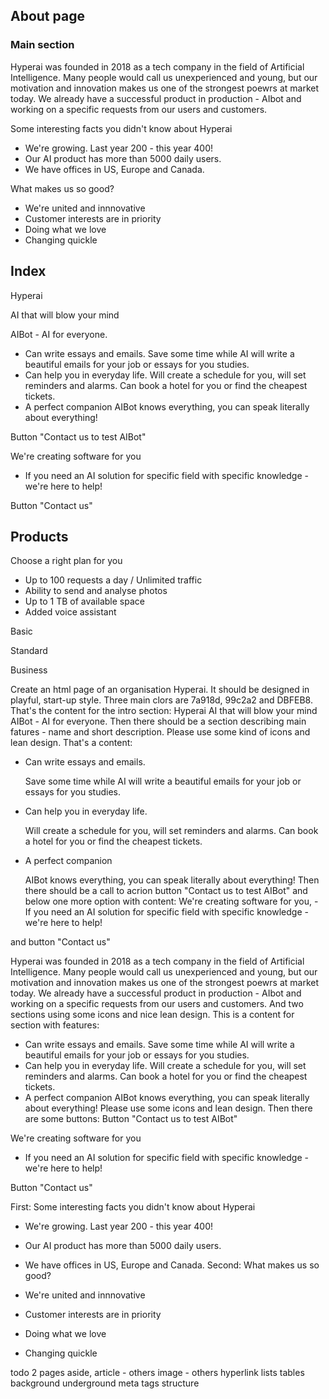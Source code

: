 ## About page

### Main section

Hyperai was founded in 2018 as a tech company in the field of Artificial Intelligence. Many people would call us unexperienced and young, but our motivation and innovation makes us one of the strongest poewrs at market today. We already have a successful product in production - AIbot and working on a specific requests from our users and customers.

Some interesting facts you didn't know about Hyperai

- We're growing. Last year 200 - this year 400!
- Our AI product has more than 5000 daily users.
- We have offices in US, Europe and Canada.

What makes us so good?

- We're united and innnovative
- Customer interests are in priority
- Doing what we love
- Changing quickle

## Index

Hyperai

AI that will blow your mind

AIBot - AI for everyone.

- Can write essays and emails.
  Save some time while AI will write a beautiful emails for your job or essays for you studies.
- Can help you in everyday life.
  Will create a schedule for you, will set reminders and alarms. Can book a hotel for you or find the cheapest tickets.
- A perfect companion
  AIBot knows everything, you can speak literally about everything!

Button "Contact us to test AIBot"

We're creating software for you

- If you need an AI solution for specific field with specific knowledge - we're here to help!

Button "Contact us"

## Products

Choose a right plan for you

- Up to 100 requests a day / Unlimited traffic
- Ability to send and analyse photos
- Up to 1 TB of available space
- Added voice assistant

Basic

Standard

Business

Create an html page of an organisation Hyperai. It should be designed in playful, start-up style. Three main clors are 7a918d, 99c2a2 and DBFEB8. That's the content for the intro section:
Hyperai
AI that will blow your mind
AIBot - AI for everyone.
Then there should be a section describing main fatures - name and short description. Please use some kind of icons and lean design. That's a content:

- Can write essays and emails.

  Save some time while AI will write a beautiful emails for your job or essays for you studies.

- Can help you in everyday life.

  Will create a schedule for you, will set reminders and alarms. Can book a hotel for you or find the cheapest tickets.

- A perfect companion

  AIBot knows everything, you can speak literally about everything!
  Then there should be a call to acrion button "Contact us to test AIBot" and below one more option with content: We're creating software for you, - If you need an AI solution for specific field with specific knowledge - we're here to help!

and button "Contact us"

Hyperai was founded in 2018 as a tech company in the field of Artificial Intelligence. Many people would call us unexperienced and young, but our motivation and innovation makes us one of the strongest poewrs at market today. We already have a successful product in production - AIbot and working on a specific requests from our users and customers. And two sections using some icons and nice lean design.
This is a content for section with features:

- Can write essays and emails.
  Save some time while AI will write a beautiful emails for your job or essays for you studies.
- Can help you in everyday life.
  Will create a schedule for you, will set reminders and alarms. Can book a hotel for you or find the cheapest tickets.
- A perfect companion
  AIBot knows everything, you can speak literally about everything!
  Please use some icons and lean design. Then there are some buttons:
  Button "Contact us to test AIBot"

We're creating software for you

- If you need an AI solution for specific field with specific knowledge - we're here to help!

Button "Contact us"

First:
Some interesting facts you didn't know about Hyperai

- We're growing. Last year 200 - this year 400!
- Our AI product has more than 5000 daily users.
- We have offices in US, Europe and Canada.
  Second:
  What makes us so good?

- We're united and innnovative
- Customer interests are in priority
- Doing what we love
- Changing quickle

todo
2 pages
aside, article - others
image - others
hyperlink
lists
tables
background
underground
meta tags
structure
